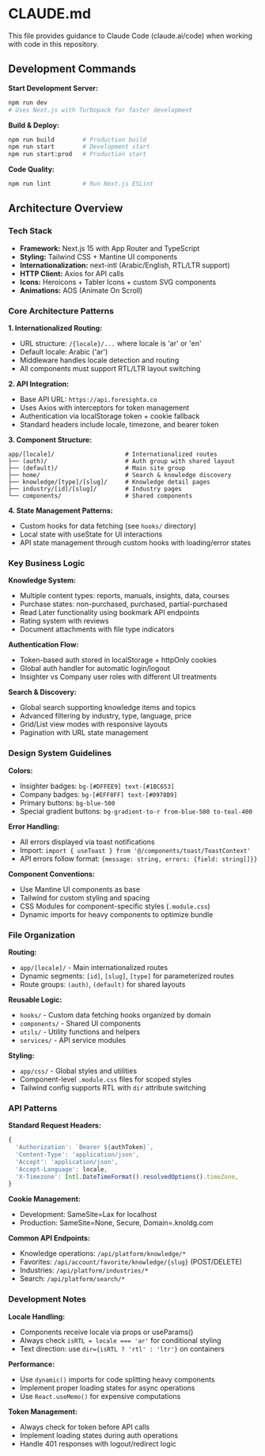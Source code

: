 # CLAUDE.md

This file provides guidance to Claude Code (claude.ai/code) when working with code in this repository.

## Development Commands

**Start Development Server:**
```bash
npm run dev
# Uses Next.js with Turbopack for faster development
```

**Build & Deploy:**
```bash
npm run build        # Production build
npm run start        # Development start
npm run start:prod   # Production start
```

**Code Quality:**
```bash
npm run lint         # Run Next.js ESLint
```

## Architecture Overview

### Tech Stack
- **Framework:** Next.js 15 with App Router and TypeScript
- **Styling:** Tailwind CSS + Mantine UI components
- **Internationalization:** next-intl (Arabic/English, RTL/LTR support)
- **HTTP Client:** Axios for API calls
- **Icons:** Heroicons + Tabler Icons + custom SVG components
- **Animations:** AOS (Animate On Scroll)

### Core Architecture Patterns

**1. Internationalized Routing:**
- URL structure: `/{locale}/...` where locale is 'ar' or 'en'
- Default locale: Arabic ('ar')
- Middleware handles locale detection and routing
- All components must support RTL/LTR layout switching

**2. API Integration:**
- Base API URL: `https://api.foresighta.co`
- Uses Axios with interceptors for token management
- Authentication via localStorage token + cookie fallback
- Standard headers include locale, timezone, and bearer token

**3. Component Structure:**
```
app/[locale]/                    # Internationalized routes
├── (auth)/                      # Auth group with shared layout
├── (default)/                   # Main site group  
├── home/                        # Search & knowledge discovery
├── knowledge/[type]/[slug]/     # Knowledge detail pages
├── industry/[id]/[slug]/        # Industry pages
└── components/                  # Shared components
```

**4. State Management Patterns:**
- Custom hooks for data fetching (see `hooks/` directory)
- Local state with useState for UI interactions
- API state management through custom hooks with loading/error states

### Key Business Logic

**Knowledge System:**
- Multiple content types: reports, manuals, insights, data, courses
- Purchase states: non-purchased, purchased, partial-purchased
- Read Later functionality using bookmark API endpoints
- Rating system with reviews
- Document attachments with file type indicators

**Authentication Flow:**
- Token-based auth stored in localStorage + httpOnly cookies
- Global auth handler for automatic login/logout
- Insighter vs Company user roles with different UI treatments

**Search & Discovery:**
- Global search supporting knowledge items and topics
- Advanced filtering by industry, type, language, price
- Grid/List view modes with responsive layouts
- Pagination with URL state management

### Design System Guidelines

**Colors:**
- Insighter badges: `bg-[#DFFEE9] text-[#1BC653]`
- Company badges: `bg-[#EFF8FF] text-[#0978B9]` 
- Primary buttons: `bg-blue-500`
- Special gradient buttons: `bg-gradient-to-r from-blue-500 to-teal-400`

**Error Handling:**
- All errors displayed via toast notifications
- Import: `import { useToast } from '@/components/toast/ToastContext'`
- API errors follow format: `{message: string, errors: {field: string[]}}`

**Component Conventions:**
- Use Mantine UI components as base
- Tailwind for custom styling and spacing
- CSS Modules for component-specific styles (`.module.css`)
- Dynamic imports for heavy components to optimize bundle

### File Organization

**Routing:**
- `app/[locale]/` - Main internationalized routes
- Dynamic segments: `[id]`, `[slug]`, `[type]` for parameterized routes  
- Route groups: `(auth)`, `(default)` for shared layouts

**Reusable Logic:**
- `hooks/` - Custom data fetching hooks organized by domain
- `components/` - Shared UI components
- `utils/` - Utility functions and helpers
- `services/` - API service modules

**Styling:**
- `app/css/` - Global styles and utilities
- Component-level `.module.css` files for scoped styles
- Tailwind config supports RTL with `dir` attribute switching

### API Patterns

**Standard Request Headers:**
```javascript
{
  'Authorization': `Bearer ${authToken}`,
  'Content-Type': 'application/json', 
  'Accept': 'application/json',
  'Accept-Language': locale,
  'X-Timezone': Intl.DateTimeFormat().resolvedOptions().timeZone,
}
```

**Cookie Management:**
- Development: SameSite=Lax for localhost
- Production: SameSite=None, Secure, Domain=.knoldg.com

**Common API Endpoints:**
- Knowledge operations: `/api/platform/knowledge/*`
- Favorites: `/api/account/favorite/knowledge/{slug}` (POST/DELETE)
- Industries: `/api/platform/industries/*`
- Search: `/api/platform/search/*`

### Development Notes

**Locale Handling:**
- Components receive locale via props or useParams()
- Always check `isRTL = locale === 'ar'` for conditional styling
- Text direction: use `dir={isRTL ? 'rtl' : 'ltr'}` on containers

**Performance:**
- Use `dynamic()` imports for code splitting heavy components
- Implement proper loading states for async operations
- Use `React.useMemo()` for expensive computations

**Token Management:**
- Always check for token before API calls
- Implement loading states during auth operations  
- Handle 401 responses with logout/redirect logic